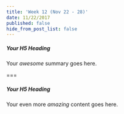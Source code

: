 ```yaml
---
title: 'Week 12 (Nov 22 - 28)'
date: 11/22/2017
published: false
hide_from_post_list: false
---
```


##### Your H5 Heading
Your _awesome_ summary goes here.

===

##### Your H5 Heading
Your even more *amazing* content goes here.

